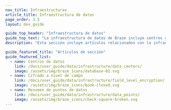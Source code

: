 ```yaml
---
nav_title: Infraestructuras 
article_title: Infraestructura de datos 
page_order: 3.5
layout: dev_guide

guide_top_header: "Infraestructura de datos"
guide_top_text: "La infraestructura de datos de Braze incluye centros de datos que ayudan a minimizar la latencia, que es el tiempo que tardan los datos en viajar entre el servidor y el usuario. Esto permite que nuestros servicios sean fiables y escalables. Esto también incluye la encriptación a nivel de campo para ayudar a proteger los datos sensibles para minimizar la información de identificación personal (PII) compartida en Braze."
description: "Esta sección incluye artículos relacionados con la infraestructura de datos en Braze." 

guide_featured_title: "Artículos de sección"
guide_featured_list:
  - name: Centros de datos
    link: /docs/user_guide/data/infrastructure/data_centers/
    image: /assets/img/braze_icons/database-02.svg
  - name: Cifrado a nivel de campo
    link: /docs/user_guide/data/infrastructure/field_level_encryption/
    image: /assets/img/braze_icons/book-closed.svg
  - name: Resumen de puntos de datos
    link: /docs/user_guide/data/infrastructure/data_points/
    image: /assets/img/braze_icons/check-square-broken.svg
---
```

<br><br>
